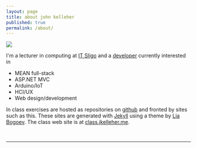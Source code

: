 ```yaml
---
layout: page
title: about john kelleher
published: true
permalink: /about/
---
```


<img class="col one right" src="{{site.baseurl}}/img/prof_pic.jpg">

I'm a lecturer in computing at [IT Sligo](http://www.itsligo.ie) and a [developer](http://jkelleher.me) currently interested in

* MEAN full-stack
* ASP.NET MVC 
* Arduino/IoT
* HCI/UX
* Web design/development

In class exercises are hosted as repositories on [github](http://www.github.com/itsligo) and fronted by sites such as this. These sites are generated with [Jekyll](http://www.jekyllrb.com) using a theme by [Lia Bogoev](http://liabogoev.com). The class web site is at [class.jkelleher.me](http://class.jkelleher.me).


<br/>
<hr/>
<br/>
<span class="contacticon center">
    <a href="mailto:{{ site.email }}"><i class="fa fa-envelope-square"></i></a>
    <a href="https://github.com/{{ site.github_username }}" target="_blank"><i class="fa fa-github-square"></i></a>
    <a href="{{ site.linkedin }}" target="_blank"><i class="fa fa-linkedin-square"></i></a>
    <a href="http://{{ site.website }}" target="_blank"><i class="fa fa-user"></i></a>
    <a href="https://twitter.com/{{ site.twitter }}" target="_blank"><i class="fa fa-twitter-square"></i></a>
</span>

<!-- <div class="col three caption">
    You can even add a little note about which of these is the best way to reach you.
</div> -->

